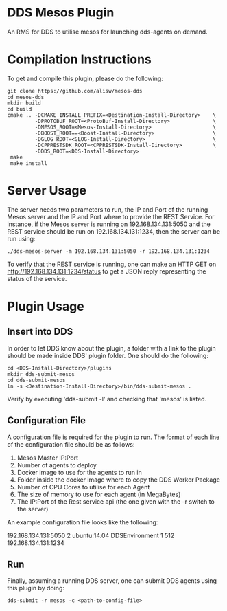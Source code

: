 # DDS Mesos Plugin

An RMS for DDS to utilise mesos for launching dds-agents on demand.

# Compilation Instructions

To get and compile this plugin, please do the following:

```
git clone https://github.com/alisw/mesos-dds
cd mesos-dds
mkdir build
cd build
cmake .. -DCMAKE_INSTALL_PREFIX=<Destination-Install-Directory>    \
         -DPROTOBUF_ROOT=<ProtoBuf-Install-Directory>              \
         -DMESOS_ROOT=<Mesos-Install-Directory>                    \
         -DBOOST_ROOT==<Boost-Install-Directory>                   \
         -DGLOG_ROOT=<GLOG-Install-Directory>			           \
         -DCPPRESTSDK_ROOT=<CPPRESTSDK-Install-Directory>	   	   \
         -DDDS_ROOT=<DDS-Install-Directory>
 make
 make install
```

# Server Usage

The server needs two parameters to run, the IP and Port of the running Mesos server and the IP and Port where to provide the REST Service. For instance, if the Mesos server is running on 192.168.134.131:5050 and the REST service should be run on 192.168.134.131:1234, then the server can be run using:

```
./dds-mesos-server -m 192.168.134.131:5050 -r 192.168.134.131:1234
```

To verify that the REST service is running, one can make an HTTP GET on http://192.168.134.131:1234/status to get a JSON reply representing the status of the service.

# Plugin Usage
## Insert into DDS
In order to let DDS know about the plugin, a folder with a link to the plugin should be made inside DDS' plugin folder. One should do the following:

```
cd <DDS-Install-Directory>/plugins
mkdir dds-submit-mesos
cd dds-submit-mesos
ln -s <Destination-Install-Directory>/bin/dds-submit-mesos .
```

Verify by executing 'dds-submit -l' and checking that 'mesos' is listed.

## Configuration File

A configuration file is required for the plugin to run. The format of each line of the configuration file should be as follows:
1) Mesos Master IP:Port
2) Number of agents to deploy
3) Docker image to use for the agents to run in
4) Folder inside the docker image where to copy the DDS Worker Package
5) Number of CPU Cores to utilise for each Agent
6) The size of memory to use for each agent (in MegaBytes)
7) The IP:Port of the Rest service api (the one given with the -r switch to the server)

An example configuration file looks like the following:

>
192.168.134.131:5050
2
ubuntu:14.04
DDSEnvironment
1
512
192.168.134.131:1234
>

## Run
Finally, assuming a running DDS server, one can submit DDS agents using this plugin by doing:

```
dds-submit -r mesos -c <path-to-config-file>
```